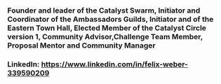 ### Founder and leader of the Catalyst Swarm, Initiator and Coordinator of the Ambassadors Guilds, Initiator and of the Eastern Town Hall,                           Elected Member of the Catalyst Circle version 1, Community Advisor,Challenge Team Member, Proposal Mentor and Community Manager                                  
### LinkedIn: https://www.linkedin.com/in/felix-weber-339590209
